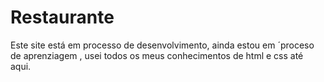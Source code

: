 # Restaurante
 Este site está em processo de desenvolvimento, ainda estou em ´proceso de aprenziagem , usei todos os meus conhecimentos de html e css até aqui.
